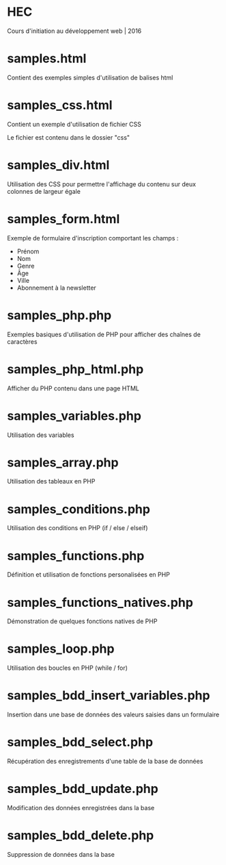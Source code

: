 # HEC
Cours d'initiation au développement web | 2016

# samples.html
Contient des exemples simples d'utilisation de balises html

# samples_css.html
Contient un exemple d'utilisation de fichier CSS

Le fichier est contenu dans le dossier "css"


# samples_div.html
Utilisation des CSS pour permettre l'affichage du contenu sur deux colonnes de largeur égale

# samples_form.html
Exemple de formulaire d'inscription comportant les champs :
* Prénom
* Nom
* Genre
* Âge
* Ville
* Abonnement à la newsletter

# samples_php.php
Exemples basiques d'utilisation de PHP pour afficher des chaînes de caractères

# samples_php_html.php
Afficher du PHP contenu dans une page HTML

# samples_variables.php
Utilisation des variables

# samples_array.php
Utilisation des tableaux en PHP

# samples_conditions.php
Utilisation des conditions en PHP (if / else / elseif)

# samples_functions.php
Définition et utilisation de fonctions personalisées en PHP

# samples_functions_natives.php
Démonstration de quelques fonctions natives de PHP

# samples_loop.php
Utilisation des boucles en PHP (while / for)

# samples_bdd_insert_variables.php
Insertion dans une base de données des valeurs saisies dans un formulaire

# samples_bdd_select.php
Récupération des enregistrements d'une table de la base de données

# samples_bdd_update.php
Modification des données enregistrées dans la base

# samples_bdd_delete.php
Suppression de données dans la base